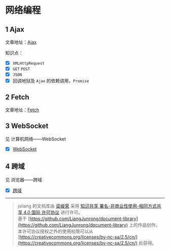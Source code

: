 网络编程
===
## 1 Ajax
文章地址：[Ajax](https://github.com/XingRenEr/Front-end/blob/master/%E7%BD%91%E7%BB%9C%E7%BC%96%E7%A8%8B/Ajax.md)

知识点：

* [x] `XMLHttpRequest`
* [x] `GET` `POST`
* [x] `JSON`
* [x] 回调地狱及 `Ajax` 的依赖调用，`Promise`

## 2 Fetch
文章地址：[Fetch](https://github.com/XingRenEr/Front-end/blob/master/%E7%BD%91%E7%BB%9C%E7%BC%96%E7%A8%8B/Fetch.md)

## 3 WebSocket
见 计算机网络——WebSocket  

* [x] [WebSocket](https://github.com/XingRenEr/Front-end/blob/master/%E8%AE%A1%E7%AE%97%E6%9C%BA%E7%BD%91%E7%BB%9C/WebSocket.md)

## 4 跨域 
见 浏览器——跨域  

* [x] [跨域](https://github.com/XingRenEr/Front-end/blob/master/%E6%B5%8F%E8%A7%88%E5%99%A8/%E8%B7%A8%E5%9F%9F.md)

---

> jsliang 的文档库由 [梁峻荣](https://github.com/LiangJunrong) 采用 [知识共享 署名-非商业性使用-相同方式共享 4.0 国际 许可协议](http://creativecommons.org/licenses/by-nc-sa/4.0/) 进行许可。<br/>基于 [https://github.com/LiangJunrong/document-library](https://github.com/LiangJunrong/document-library) 上的作品创作。<br/>本许可协议授权之外的使用权限可以从 [https://creativecommons.org/licenses/by-nc-sa/2.5/cn/](https://creativecommons.org/licenses/by-nc-sa/2.5/cn/) 处获得。
